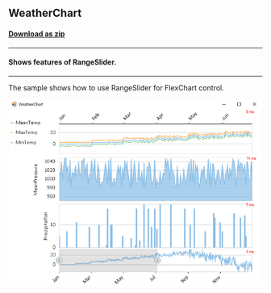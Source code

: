 ## WeatherChart
#### [Download as zip](https://grapecity.github.io/DownGit/#/home?url=https://github.com/GrapeCity/ComponentOne-WinForms-Samples/tree/master/NetFramework\FlexChart\CS\WeatherChart)
____
#### Shows features of RangeSlider.
____
The sample shows how to use RangeSlider for FlexChart control.

![screenshot](screenshot.png)
